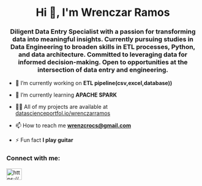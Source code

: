 <h1 align="center">Hi 👋, I'm Wrenczar Ramos</h1>
<h3 align="center">Diligent Data Entry Specialist with a passion for transforming data into meaningful insights. Currently pursuing studies in Data Engineering to broaden skills in ETL processes, Python, and data architecture. Committed to leveraging data for informed decision-making. Open to opportunities at the intersection of data entry and engineering.</h3>

- 🔭 I’m currently working on **ETL pipeline(csv,excel,database))**

- 🌱 I’m currently learning **APACHE SPARK**

- 👨‍💻 All of my projects are available at [datascienceportfol.io/wrenczarramos](datascienceportfol.io/wrenczarramos)

- 📫 How to reach me **wrenzcrocs@gmail.com**

- ⚡ Fun fact **I play guitar**

<h3 align="left">Connect with me:</h3>
<p align="left">
<a href="https://linkedin.com/in/https://www.linkedin.com/in/wrenczar-ramos-b3a993201/" target="blank"><img align="center" src="https://raw.githubusercontent.com/rahuldkjain/github-profile-readme-generator/master/src/images/icons/Social/linked-in-alt.svg" alt="https://www.linkedin.com/in/wrenczar-ramos-b3a993201/" height="30" width="40" /></a>
</p>
